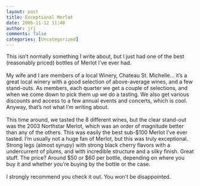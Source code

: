 ```yaml
---
layout: post
title: Exceptional Merlot
date: 2006-11-12 11:48
author: jrj
comments: false
categories: [Uncategorized]
---
```

This isn’t normally something I write about, but I just had one of the best (reasonably priced) bottles of Merlot I’ve ever had.<br /><br />My wife and I are members of a local Winery, Chateau St. Michelle... it’s a great local winery with a good selection of above-average wines, and a few stand-outs. As members, each quarter we get a couple of selections, and when we come down to pick them up we do a tasting. We also get various discounts and access to a few annual events and concerts, which is cool. Anyway, that’s not what I’m writing about.<br /><br />This time around, we tasted the 8 different wines, but the clear stand-out was the 2003 Northstar Merlot, which was an order of magnitude better than any of the others. This was easily the best sub-$100 Merlot I’ve ever tasted. I’m usually not a huge fan of Merlot, but this was truly exceptional. Strong legs (almost syrupy) with strong black cherry flavors with a undercurrent of plums, and with incredible structure and a silky finish. Great stuff. The price? Around $50 or $60 per bottle, depending on where you buy it and whether you’re buying by the bottle or the case.<br /><br />I strongly recommend you check it out. You won’t be disappointed.
